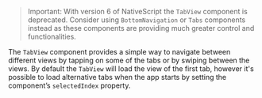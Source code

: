 
> Important:  With version 6 of NativeScript the `TabView` component is deprecated. Consider using `BottomNavigation` or `Tabs` components instead as these components are providing much greater control and functionalities.

The `TabView` component provides a simple way to navigate between different views by tapping on some of the tabs or by swiping between the views.
By default the `TabView` will load the view of the first tab, however it's possible to load alternative tabs when the app starts by setting the component’s `selectedIndex` property.
